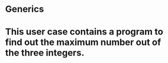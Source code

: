 # Generics
# This user case contains a program to find out the maximum number out of the three integers.
